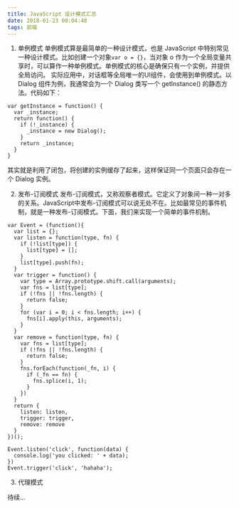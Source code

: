```yaml
---
title: JavaScript 设计模式汇总
date: 2018-01-23 00:04:48
tags: 前端
---
```


1. 单例模式
单例模式算是最简单的一种设计模式，也是 JavaScript 中特别常见一种设计模式。比如创建一个对象`var o = {}`，当对象 o 作为一个全局变量共享时，可以算作一种单例模式。单例模式的核心是确保只有一个实例，并提供全局访问。
实际应用中，对话框等全局唯一的UI组件，会使用到单例模式。以 Dialog 组件为例，我通常会为一个 Dialog 类写一个 getInstance() 的静态方法。代码如下：
```
var getInstance = function() {
  var _instance;
  return function() {
    if (!_instance) {
      _instance = new Dialog();
    }
    return _instance;
  }
}
```
其实就是利用了闭包，将创建的实例缓存了起来，这样保证同一个页面只会存在一个 Dialog 实例。

2. 发布-订阅模式
发布-订阅模式，又称观察者模式。它定义了对象间一种一对多的关系。JavaScript中发布-订阅模式可以说无处不在。比如最常见的事件机制，就是一种发布-订阅模式。下面，我们来实现一个简单的事件机制。
```
var Event = (function(){
  var list = {};
  var listen = function(type, fn) {
    if (!list[type]) {
      list[type] = [];
    } 
    list[type].push(fn);
  }
  var trigger = function() {
    var type = Array.prototype.shift.call(arguments);
    var fns = list[type];
    if (!fns || !fns.length) {
      return false;
    }
    for (var i = 0; i < fns.length; i++) {
      fns[i].apply(this, arguments);
    }
  }
  var remove = function(type, fn) {
    var fns = list[type];
    if (!fns || !fns.length) {
      return false;
    } 
    fns.forEach(function(_fn, i) {
      if (_fn == fn) {
        fns.splice(i, 1);
      }
    })
  }
  return {
    listen: listen,
    trigger: trigger,
    remove: remove
  }
})();

Event.listen('click', function(data) {
  console.log('you clicked: ' + data);
})
Event.trigger('click', 'hahaha');
```

3. 代理模式

待续...

